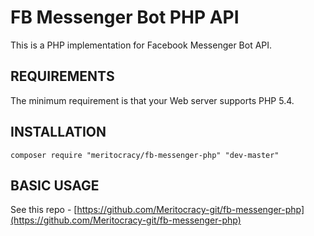FB Messenger Bot PHP API
========================

This is a PHP implementation for Facebook Messenger Bot API.

REQUIREMENTS
------------
The minimum requirement is that your Web server supports PHP 5.4.

INSTALLATION
------------

```
composer require "meritocracy/fb-messenger-php" "dev-master"
```

BASIC USAGE
------------
See this repo - [https://github.com/Meritocracy-git/fb-messenger-php](https://github.com/Meritocracy-git/fb-messenger-php)
